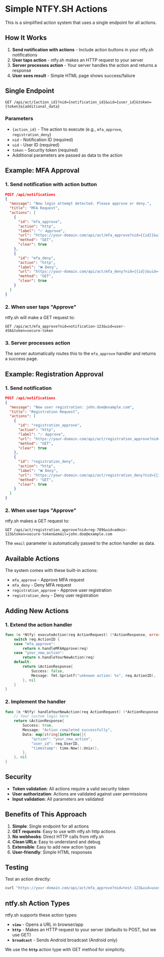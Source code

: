 # Simple NTFY.SH Actions

This is a simplified action system that uses a single endpoint for all actions.

## How It Works

1. **Send notification with actions** - Include action buttons in your ntfy.sh notifications
2. **User taps action** - ntfy.sh makes an HTTP request to your server
3. **Server processes action** - Your server handles the action and returns a response
4. **User sees result** - Simple HTML page shows success/failure

## Single Endpoint

```
GET /api/act/{action_id}?nid={notification_id}&uid={user_id}&token={token}&{additional_data}
```

### Parameters

- `{action_id}` - The action to execute (e.g., `mfa_approve`, `registration_deny`)
- `nid` - Notification ID (required)
- `uid` - User ID (required) 
- `token` - Security token (required)
- Additional parameters are passed as data to the action

## Example: MFA Approval

### 1. Send notification with action button

```json
POST /api/notifications
{
  "message": "New login attempt detected. Please approve or deny.",
  "title": "MFA Request",
  "actions": [
    {
      "id": "mfa_approve",
      "action": "http",
      "label": "✅ Approve",
      "url": "https://your-domain.com/api/act/mfa_approve?nid={{id}}&uid={{user_id}}&token={{token}}",
      "method": "GET",
      "clear": true
    },
    {
      "id": "mfa_deny", 
      "action": "http",
      "label": "❌ Deny",
      "url": "https://your-domain.com/api/act/mfa_deny?nid={{id}}&uid={{user_id}}&token={{token}}",
      "method": "GET",
      "clear": true
    }
  ]
}
```

### 2. When user taps "Approve"

ntfy.sh will make a GET request to:
```
GET /api/act/mfa_approve?nid=notification-123&uid=user-456&token=secure-token
```

### 3. Server processes action

The server automatically routes this to the `mfa_approve` handler and returns a success page.

## Example: Registration Approval

### 1. Send notification

```json
POST /api/notifications
{
  "message": "New user registration: john.doe@example.com",
  "title": "Registration Request",
  "actions": [
    {
      "id": "registration_approve",
      "action": "http", 
      "label": "✅ Approve",
      "url": "https://your-domain.com/api/act/registration_approve?nid={{id}}&uid={{user_id}}&token={{token}}&email=john.doe@example.com",
      "method": "GET",
      "clear": true
    },
    {
      "id": "registration_deny",
      "action": "http",
      "label": "❌ Deny", 
      "url": "https://your-domain.com/api/act/registration_deny?nid={{id}}&uid={{user_id}}&token={{token}}&email=john.doe@example.com",
      "method": "GET",
      "clear": true
    }
  ]
}
```

### 2. When user taps "Approve"

ntfy.sh makes a GET request to:
```
GET /api/act/registration_approve?nid=reg-789&uid=admin-123&token=secure-token&email=john.doe@example.com
```

The `email` parameter is automatically passed to the action handler as data.

## Available Actions

The system comes with these built-in actions:

- `mfa_approve` - Approve MFA request
- `mfa_deny` - Deny MFA request  
- `registration_approve` - Approve user registration
- `registration_deny` - Deny user registration

## Adding New Actions

### 1. Extend the action handler

```go
func (n *Ntfy) executeAction(req ActionRequest) (*ActionResponse, error) {
    switch req.ActionID {
    case "mfa_approve":
        return n.handleMFAApprove(req)
    case "your_new_action":
        return n.handleYourNewAction(req)
    default:
        return &ActionResponse{
            Success: false,
            Message: fmt.Sprintf("unknown action: %s", req.ActionID),
        }, nil
    }
}
```

### 2. Implement the handler

```go
func (n *Ntfy) handleYourNewAction(req ActionRequest) (*ActionResponse, error) {
    // Your custom logic here
    return &ActionResponse{
        Success: true,
        Message: "Action completed successfully",
        Data: map[string]interface{}{
            "action": "your_new_action",
            "user_id": req.UserID,
            "timestamp": time.Now().Unix(),
        },
    }, nil
}
```

## Security

- **Token validation**: All actions require a valid security token
- **User authorization**: Actions are validated against user permissions
- **Input validation**: All parameters are validated

## Benefits of This Approach

1. **Simple**: Single endpoint for all actions
2. **GET requests**: Easy to use with ntfy.sh http actions
3. **No webhooks**: Direct HTTP calls from ntfy.sh
4. **Clean URLs**: Easy to understand and debug
5. **Extensible**: Easy to add new action types
6. **User-friendly**: Simple HTML responses

## Testing

Test an action directly:

```bash
curl "https://your-domain.com/api/act/mfa_approve?nid=test-123&uid=user-456&token=test-token"
```

## ntfy.sh Action Types

ntfy.sh supports these action types:

- **`view`** - Opens a URL in browser/app
- **`http`** - Makes an HTTP request to your server (defaults to POST, but we use GET)
- **`broadcast`** - Sends Android broadcast (Android only)

We use the **`http`** action type with GET method for simplicity.